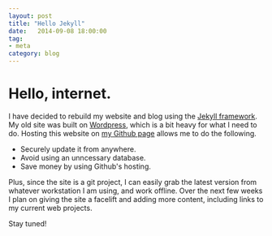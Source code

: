 ```yaml
---
layout: post
title: "Hello Jekyll"
date:   2014-09-08 18:00:00
tag:
- meta
category: blog
---
```


# Hello, internet.

I have decided to rebuild my website and blog using the [Jekyll framework][jekyll]. My old site was built on [Wordpress][wordpress], which is a bit heavy for what I need to do. Hosting this website on [my Github page][mygit] allows me to do the following.
<ul>
	<li>Securely update it from anywhere.</li>
	<li>Avoid using an unncessary database.</li>
	<li>Save money by using Github's hosting.</li>
</ul>

Plus, since the site is a git project, I can easily grab the latest version from whatever workstation I am using, and work offline. Over the next few weeks I plan on giving the site a facelift and adding more content, including links to my current web projects.

Stay tuned!

[jekyll]: http://jekyllrb.com
[wordpress]: http://wordpress.org
[mygit]: http://github.com/jmaslin
